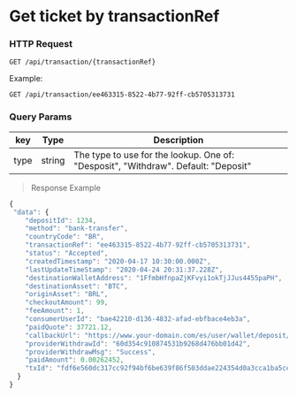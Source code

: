 # Get ticket by transactionRef

### HTTP Request

`GET /api/transaction/{transactionRef}`

Example:

`GET /api/transaction/ee463315-8522-4b77-92ff-cb5705313731`

### Query Params

| key  | Type   | Description                                                                        |
| ---- | ------ | ---------------------------------------------------------------------------------- |
| type | string | The type to use for the lookup. One of: "Desposit", "Withdraw". Default: "Deposit" |

> Response Example

```javascript
{
 "data": {
    "depositId": 1234,
    "method": "bank-transfer",
    "countryCode": "BR",
    "transactionRef": "ee463315-8522-4b77-92ff-cb5705313731",
    "status": "Accepted",
    "createdTimestamp": "2020-04-17 10:30:00.000Z",
    "lastUpdateTimeStamp": "2020-04-24 20:31:37.228Z",
    "destinationWalletAddress": "1FfmbHfnpaZjKFvyi1okTjJJus4455paPH",
    "destinationAsset": "BTC",
    "originAsset": "BRL",
    "checkoutAmount": 99,
    "feeAmount": 1,
    "consumerUserId": "bae42210-d136-4832-afad-ebfbace4eb3a",
    "paidQuote": 37721.12,
    "callbackUrl": "https://www.your-domain.com/es/user/wallet/deposit/BTC",
    "providerWithdrawId": "60d354c910874531b9268d476bb01d42",
    "providerWithdrawMsg": "Success",
    "paidAmount": 0.00262452,
    "txId": "fdf6e560dc317cc92f94bf6be639f86f503ddae224354d0a3cca1ba5ce14ac8e"
  }
}
```
